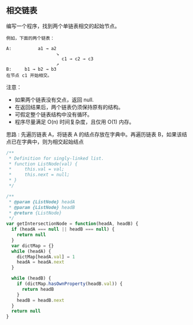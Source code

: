## 相交链表

编写一个程序，找到两个单链表相交的起始节点。

```base
例如，下面的两个链表：

A:          a1 → a2
                   ↘
                     c1 → c2 → c3
                   ↗
B:     b1 → b2 → b3
在节点 c1 开始相交。
```

注意：

- 如果两个链表没有交点，返回 null.
- 在返回结果后，两个链表仍须保持原有的结构。
- 可假定整个链表结构中没有循环。
- 程序尽量满足 O(n) 时间复杂度，且仅用 O(1) 内存。

思路 : 先遍历链表 A，将链表 A 的结点存放在字典中。再遍历链表 B，如果该结点已在字典中，则为相交起始结点

```javascript
/**
 * Definition for singly-linked list.
 * function ListNode(val) {
 *     this.val = val;
 *     this.next = null;
 * }
 */

/**
 * @param {ListNode} headA
 * @param {ListNode} headB
 * @return {ListNode}
 */
var getIntersectionNode = function(headA, headB) {
  if (headA === null || headB === null) {
    return null
  }
  var dictMap = {}
  while (headA) {
    dictMap[headA.val] = 1
    headA = headA.next
  }

  while (headB) {
    if (dictMap.hasOwnProperty(headB.val)) {
      return headB
    }
    headB = headB.next
  }
  return null
}
```
